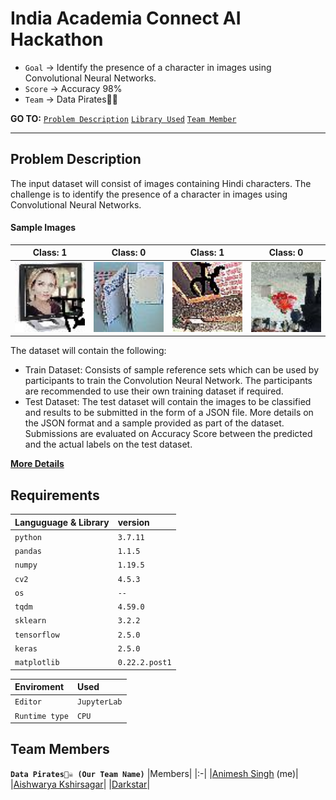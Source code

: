 # India Academia Connect AI Hackathon
* `Goal` → Identify the presence of a character in images using Convolutional Neural Networks.
* `Score` → Accuracy 98%
* `Team` → Data Pirates🏴‍☠️

__GO TO:__  [`Problem Description`](#ProblemDescription) 
[`Library Used`](#Requirements) [`Team Member`](#Team-members)

---
## Problem Description
The input dataset will consist of images containing Hindi characters. The challenge is to identify the presence of a character in images using Convolutional Neural Networks.

#### Sample Images
|Class: 1|Class: 0|Class: 1|Class: 0|
|:-:|:-:|:-:|:-:|
|<img src="https://github.com/DarkstarDream/Nvidia-Hindi/blob/master/Data/test/test/1.jpg" width="200">|<img src="https://github.com/DarkstarDream/Nvidia-Hindi/blob/master/Data/test/test/37.jpg" width="200">|<img src="https://github.com/DarkstarDream/Nvidia-Hindi/blob/master/Data/test/test/13.jpg" width="200">|<img src="https://github.com/DarkstarDream/Nvidia-Hindi/blob/master/Data/test/test/32.jpg" width="200">|

The dataset will contain the following:

* Train Dataset: Consists of sample reference sets which can be used by participants to train the Convolution Neural Network. The participants are recommended to use their own training dataset if required. 
* Test Dataset: The test dataset will contain the images to be classified and results to be submitted in the form of a JSON file. More details on the JSON format and a sample provided as part of the dataset.
Submissions are evaluated on Accuracy Score between the predicted and the actual labels on the test dataset.


[__More Details__](https://gpuhackathons.org/index.php/event/india-academia-connect-ai-hackathon)

## Requirements
| Languguage & Library | version|
| :-------- | :------- |
| `python` | `3.7.11` | 
| `pandas`     | `1.1.5`|
| `numpy`      | `1.19.5`|
| `cv2`      | `4.5.3`|
| `os`      | `--`|
| `tqdm`      | `4.59.0`|
| `sklearn`    | `3.2.2`|
| `tensorflow` | `2.5.0`|
| `keras`      | `2.5.0`|
| `matplotlib` | `0.22.2.post1`|

| Enviroment | Used|
| :-------- | :------- |
| `Editor`  |`JupyterLab`| 
| `Runtime type` | `CPU`|


## Team Members
__`Data Pirates🏴‍☠️ (Our Team Name)`__
|Members|
|:-|
|[Animesh Singh](https://github.com/animeshdebug7) (me)|
|[Aishwarya Kshirsagar](https://github.com/AishwaryaKshirsagar)| 
|[Darkstar](https://github.com/DarkstarDream)| 
